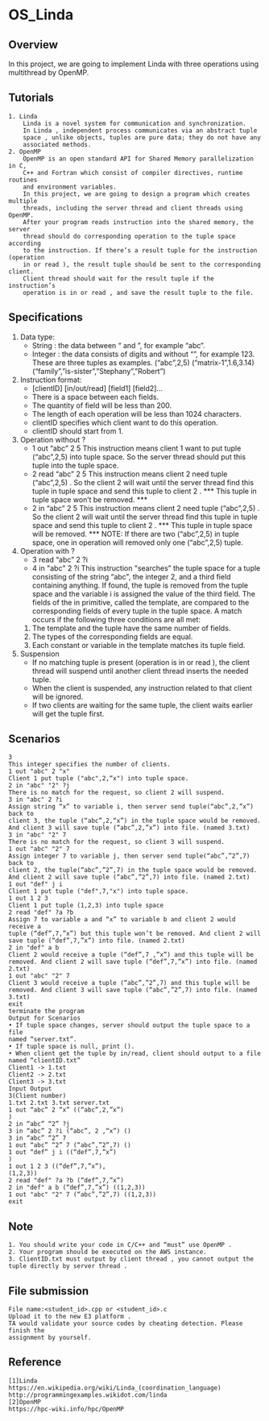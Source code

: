 # OS_Linda
## Overview
In this project, we are going to implement Linda with three operations
using multithread by OpenMP.
## Tutorials
	1. Linda
		Linda is a novel system for communication and synchronization.
		In Linda , independent process communicates via an abstract tuple
		space , unlike objects, tuples are pure data; they do not have any
		associated methods.
	2. OpenMP
		OpenMP is an open standard API for Shared Memory parallelization in C,
		C++ and Fortran which consist of compiler directives, runtime routines
		and environment variables.
		In this project, we are going to design a program which creates multiple
		threads, including the server thread and client threads using OpenMP.
		After your program reads instruction into the shared memory, the server
		thread should do corresponding operation to the tuple space according
		to the instruction. If there’s a result tuple for the instruction (operation
		in or read ), the result tuple should be sent to the corresponding client.
		Client thread should wait for the result tuple if the instruction’s
		operation is in or read , and save the result tuple to the file.
## Specifications
1. Data type:
	- String : the data between “ and ”, for example “abc”.
	- Integer : the data consists of digits and without “”, for example 123.
		These are three tuples as examples.
		(“abc”,2,5)
		(“matrix-1”,1.6,3.14)
		(“family”,”is-sister”,”Stephany”,”Robert”)
2. Instruction format:
	- [clientID] [in/out/read] [field1] [field2]…
	- There is a space between each fields.
	- The quantity of field will be less than 200.
	- The length of each operation will be less than 1024 characters.
	- clientID specifies which client want to do this operation.
	- clientID should start from 1.
3. Operation without ?
	- 1 out “abc” 2 5
		This instruction means client 1 want to put tuple (“abc”,2,5) into tuple
		space. So the server thread should put this tuple into the tuple space.
	- 2 read “abc” 2 5
		This instruction means client 2 need tuple (“abc”,2,5) . So the client 2 will
		wait until the server thread find this tuple in tuple space and send this
		tuple to client 2 .
		*** This tuple in tuple space won’t be removed. ***
	- 2 in “abc” 2 5
		This instruction means client 2 need tuple (“abc”,2,5) . So the client 2 will
		wait until the server thread find this tuple in tuple space and send this
		tuple to client 2 .
		*** This tuple in tuple space will be removed. ***
		NOTE: If there are two (“abc”,2,5) in tuple space, one in operation will
		removed only one (“abc”,2,5) tuple.
4. Operation with ?
	- 3 read “abc” 2 ?i
	- 4 in "abc" 2 ?i
	This instruction "searches” the tuple space for a tuple consisting of the
	string “abc", the integer 2, and a third field containing anything.
	If found, the tuple is removed from the tuple space and the variable i
	is assigned the value of the third field.
	The fields of the in primitive, called the template, are compared to the
	corresponding fields of every tuple in the tuple space. A match occurs if
	the following three conditions are all met:
	1. The template and the tuple have the same number of fields.
	2. The types of the corresponding fields are equal.
	3. Each constant or variable in the template matches its tuple field.
5. Suspension
	- If no matching tuple is present (operation is in or read ), the client
	thread will suspend until another client thread inserts the needed tuple.
	- When the client is suspended, any instruction related to that client will
	be ignored.
	- If two clients are waiting for the same tuple, the client waits earlier will
	get the tuple first.
## Scenarios
	3
	This integer specifies the number of clients.
	1 out "abc" 2 "x"
	Client 1 put tuple ("abc",2,“x") into tuple space.
	2 in "abc" "2" ?j
	There is no match for the request, so client 2 will suspend.
	3 in "abc" 2 ?i
	Assign string “x” to variable i, then server send tuple(“abc”,2,”x”) back to
	client 3, the tuple (“abc”,2,“x”) in the tuple space would be removed.
	And client 3 will save tuple (“abc”,2,”x”) into file. (named 3.txt)
	3 in "abc" "2" 7
	There is no match for the request, so client 3 will suspend.
	1 out "abc" "2" 7
	Assign integer 7 to variable j, then server send tuple(“abc”,”2”,7) back to
	client 2, the tuple(“abc”,”2”,7) in the tuple space would be removed.
	And client 2 will save tuple (“abc”,”2”,7) into file. (named 2.txt)
	1 out "def" j i
	Client 1 put tuple ("def",7,"x") into tuple space.
	1 out 1 2 3
	Client 1 put tuple (1,2,3) into tuple space
	2 read "def" ?a ?b
	Assign 7 to variable a and “x” to variable b and client 2 would receive a
	tuple (“def”,7,”x”) but this tuple won’t be removed. And client 2 will
	save tuple (“def”,7,”x”) into file. (named 2.txt)
	2 in "def" a b
	Client 2 would receive a tuple (“def”,7 ,”x”) and this tuple will be
	removed. And client 2 will save tuple (“def”,7,”x”) into file. (named 2.txt)
	1 out "abc" "2" 7
	Client 3 would receive a tuple (“abc”,”2”,7) and this tuple will be
	removed. And client 3 will save tuple (“abc”,”2”,7) into file. (named
	3.txt)
	exit
	terminate the program
	Output for Scenarios
	• If tuple space changes, server should output the tuple space to a file
	named “server.txt”.
	• If tuple space is null, print ().
	• When client get the tuple by in/read, client should output to a file
	named “clientID.txt”
	Client1 -> 1.txt
	Client2 -> 2.txt
	Client3 -> 3.txt
	Input Output
	3(Client number)
	1.txt 2.txt 3.txt server.txt
	1 out “abc” 2 “x” ((“abc”,2,”x”)
	)
	2 in “abc” “2” ?j
	3 in “abc” 2 ?i (“abc”, 2 ,“x”) ()
	3 in “abc” “2” 7
	1 out “abc” “2” 7 (“abc”,”2”,7) ()
	1 out “def” j i ((“def”,7,”x”)
	)
	1 out 1 2 3 ((“def”,7,”x”),
	(1,2,3))
	2 read "def" ?a ?b (“def”,7,”x”)
	2 in "def" a b (“def”,7,”x”) ((1,2,3))
	1 out "abc" "2" 7 (“abc”,”2”,7) ((1,2,3))
	exit
## Note
	1. You should write your code in C/C++ and “must” use OpenMP .
	2. Your program should be executed on the AWS instance.
	3. ClientID.txt must output by client thread , you cannot output the
	tuple directly by server thread .
## File submission
	File name:<student_id>.cpp or <student_id>.c
	Upload it to the new E3 platform .
	TA would validate your source codes by cheating detection. Please finish the
	assignment by yourself.
## Reference
	[1]Linda
	https://en.wikipedia.org/wiki/Linda_(coordination_language)
	http://programmingexamples.wikidot.com/linda
	[2]OpenMP
	https://hpc-wiki.info/hpc/OpenMP
